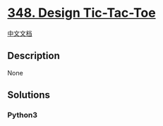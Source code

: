 # [348. Design Tic-Tac-Toe](https://leetcode.com/problems/design-tic-tac-toe)

[中文文档](/leetcode/0300-0399/0348.Design%20Tic-Tac-Toe/README.md)

## Description

None

## Solutions

<!-- tabs:start -->

### **Python3**

```python

```

<!-- tabs:end -->
